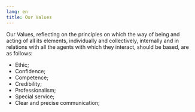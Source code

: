```yaml
---
lang: en
title: Our Values
---
```

Our Values, reflecting on the principles on which the way of being and acting of all its elements, individually and collectively, internally and in relations with all the agents with which they interact, should be based, are as follows:

* Ethic;
* Confidence;
* Competence;
* Credibility;
* Professionalism;
* Special service;
* Clear and precise communication;
